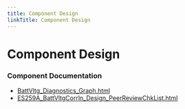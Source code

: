 ```yaml
---
title: Component Design
linkTitle: Component Design
---
```


# Component Design
### Component Documentation

- [BattVltg_Diagnostics_Graph.html](Doc/BattVltg_Diagnostics_Graph.html)
- [ES259A_BattVltgCorrln_Design_PeerReviewChkList.html](Doc/ES259A_BattVltgCorrln_Design_PeerReviewChkList.html)

